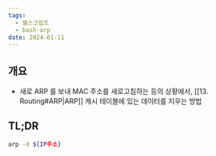 ```yaml
---
tags:
  - 쉘스크립트
  - bash-arp
date: 2024-01-11
---
```

## 개요

- 새로 ARP 를 보내 MAC 주소를 새로고침하는 등의 상황에서, [[13. Routing#ARP|ARP]] 캐시 테이블에 있는 데이터를 지우는 방법

## TL;DR

```bash
arp -d ${IP주소}
```